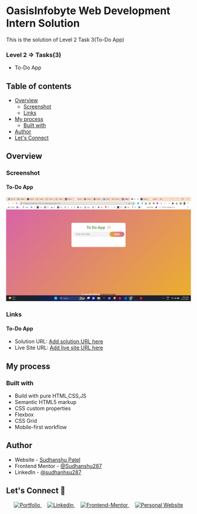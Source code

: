 # OasisInfobyte Web Development Intern Solution 

This is the solution of Level 2 Task 3(To-Do App)

###  Level 2 => Tasks(3)
- To-Do App


## Table of contents

- [Overview](#overview)
  - [Screenshot](#screenshot)
  - [Links](#links)
- [My process](#my-process)
  - [Built with](#built-with)
- [Author](#author)
- [Let's Connect](#connect)

## Overview

### Screenshot

#### To-Do App

![](./assets/img/to-do-app-preview.png)




### Links

#### To-Do App

- Solution URL: [Add solution URL here](https://your-solution-url.com)
- Live Site URL: [Add live site URL here](https://your-live-site-url.com)




## My process

### Built with

- Build with pure HTML,CSS,JS
- Semantic HTML5 markup
- CSS custom properties
- Flexbox
- CSS Grid
- Mobile-first workflow



## Author

- Website - [Sudhanshu Patel](https://sudhanshupatel.vercel.app/)
- Frontend Mentor - [@Sudhanshu287](https://www.frontendmentor.io/profile/sudhanshu287/)
- LinkedIn - [@sudhanhsu287](https://linkedin.com/in/sudhanshu287/)



## **Let's Connect 👋**

<div align=center id="connect">

  <a href="https://sudhanshupatel.vercel.app/" target="_blank">
    <img src="https://img.shields.io/badge/my_portfolio-000?style=for-the-badge&logo=ko-fi&logoColor=white" alt=Portfolio>
  </a>&nbsp;&nbsp;&nbsp;
  <a href="https://linkedin.com/in/sudhanshu287" target="_blank">
    <img src="https://img.shields.io/badge/linkedin%20Profile-%2300acee.svg?color=405DE6&style=for-the-badge&logo=linkedin&logoColor=white" alt=Linkedin>
  </a>&nbsp;&nbsp;&nbsp;

  <a href="https://www.frontendmentor.io/profile/sudhanshu287" target="_blank">
    <img src="https://img.shields.io/badge/FEM%20Profile-f8f9f8?style=for-the-badge&logo=Frontend-Mentor&logoColor=black" alt="Frontend-Mentor">
  </a> &nbsp;&nbsp;&nbsp;

  <a href="https://www.github.com/sudhanshu287/" target="_blank">
    <img src="https://img.shields.io/badge/Github%20Profile-131313?style=for-the-badge&logo=github&logoColor=white" alt="Personal Website">
  </a>

</div>